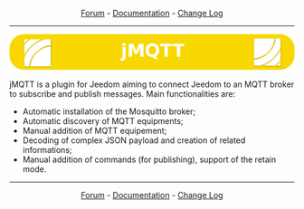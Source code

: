 <p align="center">
<a href="https://www.jeedom.com/forum/viewtopic.php?f=96&t=32675">Forum</a>   -   <a href="http://htmlpreview.github.io/?https://github.com/domotruc/jMQTT/blob/master/doc/fr_FR/index.html">Documentation</a>   -   <a href="https://github.com/domotruc/jMQTT/blob/beta/doc/fr_FR/changelog.asciidoc">Change Log</a>
</p>

__________________

<p align="center">
  <img src="jMQTT.png"/>
</p>

jMQTT is a plugin for Jeedom aiming to connect Jeedom to an MQTT broker to subscribe and publish messages.
Main functionalities are:
  * Automatic installation of the Mosquitto broker;
  * Automatic discovery of MQTT equipments;
  * Manual addition of MQTT equipement;
  * Decoding of complex JSON payload and creation of related informations;
  * Manual addition of commands (for publishing), support of the retain mode.

__________________

<p align="center">
<a href="https://www.jeedom.com/forum/viewtopic.php?f=96&t=32675">Forum</a>   -   <a href="http://htmlpreview.github.io/?https://github.com/domotruc/jMQTT/blob/master/doc/fr_FR/index.html">Documentation</a>   -   <a href="https://github.com/domotruc/jMQTT/blob/beta/doc/fr_FR/changelog.asciidoc">Change Log</a>
</p>
